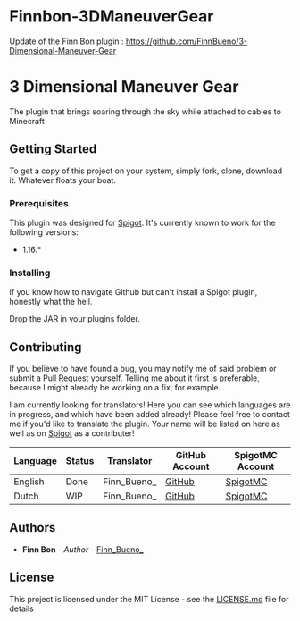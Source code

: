 # Finnbon-3DManeuverGear
Update of the Finn Bon plugin : https://github.com/FinnBueno/3-Dimensional-Maneuver-Gear

# 3 Dimensional Maneuver Gear

The plugin that brings soaring through the sky while attached to cables to Minecraft

## Getting Started

To get a copy of this project on your system, simply fork, clone, download it. Whatever floats your boat.

### Prerequisites

This plugin was designed for [Spigot](https://www.spigotmc.org). It's currently known to work for the following versions:

 * 1.16.*

### Installing

If you know how to navigate Github but can't install a Spigot plugin, honestly what the hell.

Drop the JAR in your plugins folder.

## Contributing

If you believe to have found a bug, you may notify me of said problem or submit a Pull Request yourself. Telling me about it first is preferable, because I might already be working on a fix, for example.

I am currently looking for translators! Here you can see which languages are in progress, and which have been added already! Please feel free to contact me if you'd like to translate the plugin. Your name will be listed on here as well as on [Spigot](https://www.spigotmc.org) as a contributer!

 | Language | Status | Translator | GitHub Account | SpigotMC Account |
 |----------|--------|------------|----------------|------------------|
 | English | Done | Finn_Bueno_ | [GitHub](https://github.com/FinnBueno) | [SpigotMC](https://www.spigotmc.org/members/finnbon.37739/) |
 | Dutch | WIP | Finn_Bueno_ | [GitHub](https://github.com/FinnBueno) | [SpigotMC](https://www.spigotmc.org/members/finnbon.37739/) |

## Authors

* **Finn Bon** - *Author* - [Finn_Bueno_](https://github.com/FinnBueno)

## License

This project is licensed under the MIT License - see the [LICENSE.md](LICENSE.md) file for details
